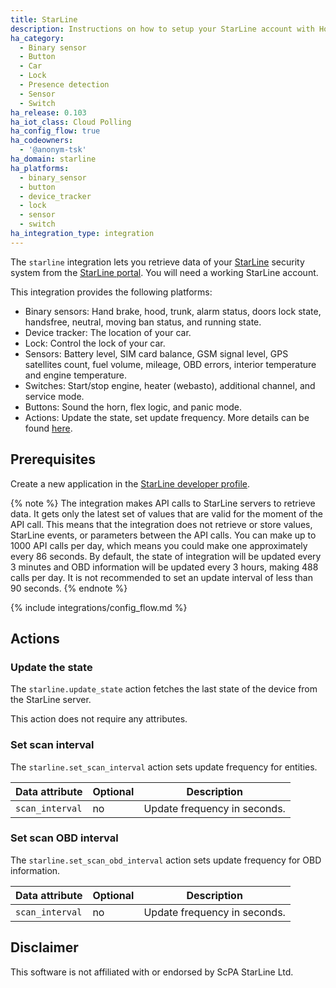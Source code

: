 ```yaml
---
title: StarLine
description: Instructions on how to setup your StarLine account with Home Assistant.
ha_category:
  - Binary sensor
  - Button
  - Car
  - Lock
  - Presence detection
  - Sensor
  - Switch
ha_release: 0.103
ha_iot_class: Cloud Polling
ha_config_flow: true
ha_codeowners:
  - '@anonym-tsk'
ha_domain: starline
ha_platforms:
  - binary_sensor
  - button
  - device_tracker
  - lock
  - sensor
  - switch
ha_integration_type: integration
---
```


The `starline` integration lets you retrieve data of your [StarLine](https://www.alarmstarline.com/) security system from the [StarLine portal](https://my.starline.ru/). You will need a working StarLine account.

This integration provides the following platforms:

- Binary sensors: Hand brake, hood, trunk, alarm status, doors lock state, handsfree, neutral, moving ban status, and running state.
- Device tracker: The location of your car.
- Lock: Control the lock of your car.
- Sensors: Battery level, SIM card balance, GSM signal level, GPS satellites count, fuel volume, mileage, OBD errors, interior temperature and engine temperature.
- Switches: Start/stop engine, heater (webasto), additional channel, and service mode.
- Buttons: Sound the horn, flex logic, and panic mode.
- Actions: Update the state, set update frequency. More details can be found [here](#actions).

## Prerequisites

Create a new application in the [StarLine developer profile](https://my.starline.ru/developer).

{% note %}
The integration makes API calls to StarLine servers to retrieve data. It gets only the latest set of values that are valid for the moment of the API call. This means that the integration does not retrieve or store values, StarLine events, or parameters between the API calls.
You can make up to 1000 API calls per day, which means you could make one approximately every 86 seconds.
By default, the state of integration will be updated every 3 minutes and OBD information will be updated every 3 hours, making 488 calls per day.
It is not recommended to set an update interval of less than 90 seconds.
{% endnote %}

{% include integrations/config_flow.md %}

## Actions

### Update the state

The `starline.update_state` action fetches the last state of the device from the StarLine server.

This action does not require any attributes.

### Set scan interval

The `starline.set_scan_interval` action sets update frequency for entities.

| Data attribute | Optional | Description |
| ---------------------- | -------- | ----------- |
| `scan_interval` | no | Update frequency in seconds.

### Set scan OBD interval

The `starline.set_scan_obd_interval` action sets update frequency for OBD information.

| Data attribute | Optional | Description |
| ---------------------- | -------- | ----------- |
| `scan_interval` | no | Update frequency in seconds.

## Disclaimer

This software is not affiliated with or endorsed by ScPA StarLine Ltd.
